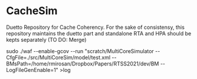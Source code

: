 # CacheSim

Duetto Repository for Cache Coherency. For the sake of consistensy, this repository maintains the duetto part and standalone RTA and HPA should be kepts separately (TO DO: Merge)

sudo ./waf --enable-gcov --run "scratch/MultiCoreSimulator --CfgFile=./src/MultiCoreSim/model/test.xml --BMsPath=/home/rmirosan/Dropbox/Papers/RTSS2021/dev/BM --LogFileGenEnable=1" >log


